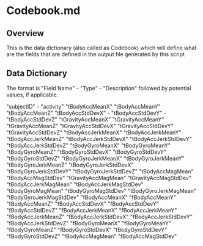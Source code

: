 # Codebook.md

## Overview
This is the data dictionary (also called as Codebook) which will define what are the fields that are defined in the output file generated by this script

## Data Dictionary
The format is "Field Name" - "Type" - "Description"
followed by potential values, if applicable.

"subjectID" -
"activity" 
"tBodyAccMeanX" 
"tBodyAccMeanY" 
"tBodyAccMeanZ" 
"tBodyAccStdDevX" -
"tBodyAccStdDevY" -
"tBodyAccStdDevZ" 
"tGravityAccMeanX" "tGravityAccMeanY" "tGravityAccMeanZ" "tGravityAccStdDevX" "tGravityAccStdDevY" "tGravityAccStdDevZ" "tBodyAccJerkMeanX" "tBodyAccJerkMeanY" "tBodyAccJerkMeanZ" "tBodyAccJerkStdDevX" "tBodyAccJerkStdDevY" "tBodyAccJerkStdDevZ" "tBodyGyroMeanX" "tBodyGyroMeanY" "tBodyGyroMeanZ" "tBodyGyroStdDevX" "tBodyGyroStdDevY" "tBodyGyroStdDevZ" "tBodyGyroJerkMeanX" "tBodyGyroJerkMeanY" "tBodyGyroJerkMeanZ" "tBodyGyroJerkStdDevX" "tBodyGyroJerkStdDevY" "tBodyGyroJerkStdDevZ" "tBodyAccMagMean" "tBodyAccMagStdDev" "tGravityAccMagMean" "tGravityAccMagStdDev" "tBodyAccJerkMagMean" "tBodyAccJerkMagStdDev" "tBodyGyroMagMean" "tBodyGyroMagStdDev" "tBodyGyroJerkMagMean" "tBodyGyroJerkMagStdDev" "fBodyAccMeanX" "fBodyAccMeanY" "fBodyAccMeanZ" "fBodyAccStdDevX" "fBodyAccStdDevY" "fBodyAccStdDevZ" "fBodyAccJerkMeanX" "fBodyAccJerkMeanY" "fBodyAccJerkMeanZ" "fBodyAccJerkStdDevX" "fBodyAccJerkStdDevY" "fBodyAccJerkStdDevZ" "fBodyGyroMeanX" "fBodyGyroMeanY" "fBodyGyroMeanZ" "fBodyGyroStdDevX" "fBodyGyroStdDevY" "fBodyGyroStdDevZ" "fBodyAccMagMean" "fBodyAccMagStdDev"
